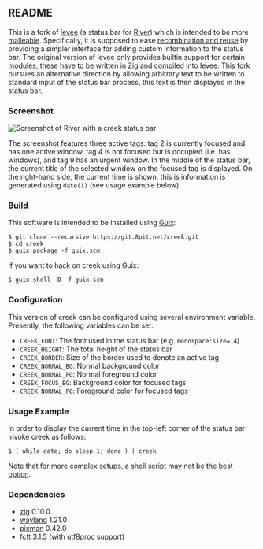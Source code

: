 ## README

This is a fork of [levee] (a status bar for [River]) which is intended to be more [malleable].
Specifically, it is supposed to ease [recombination and reuse][malleable reuse] by providing a simpler interface for adding custom information to the status bar.
The original version of levee only provides builtin support for certain [modules][levee modules], these have to be written in Zig and compiled into levee.
This fork pursues an alternative direction by allowing arbitrary text to be written to standard input of the status bar process, this text is then displayed in the status bar.

### Screenshot

![Screenshot of River with a creek status bar](https://files.8pit.net/img/levee-screenshot-20240128.png)

The screenshot features three active tags: tag 2 is currently focused and has one active window, tag 4 is not focused but is occupied (i.e. has windows), and tag 9 has an urgent window.
In the middle of the status bar, the current title of the selected window on the focused tag is displayed.
On the right-hand side, the current time is shown, this is information is generated using `date(1)` (see usage example below).

### Build

This software is intended to be installed using [Guix]:

    $ git clone --recursive https://git.8pit.net/creek.git
    $ cd creek
    $ guix package -f guix.scm

If you want to hack on creek using Guix:

    $ guix shell -D -f guix.scm

### Configuration

This version of creek can be configured using several environment variable.
Presently, the following variables can be set:

* `CREEK_FONT`: The font used in the status bar (e.g. `monospace:size=14`)
* `CREEK_HEIGHT`: The total height of the status bar
* `CREEK_BORDER`: Size of the border used to denote an active tag
* `CREEK_NORMAL_BG`: Normal background color
* `CREEK_NORMAL_FG`: Normal foreground color
* `CREEK_FOCUS_BG`: Background color for focused tags
* `CREEK_NORMAL_FG`: Foreground color for focused tags

### Usage Example

In order to display the current time in the top-left corner of the status bar invoke creek as follows:

    $ ( while date; do sleep 1; done ) | creek

Note that for more complex setups, a shell script may [not be the best option](https://flak.tedunangst.com/post/rough-idling).

### Dependencies

* [zig] 0.10.0
* [wayland] 1.21.0
* [pixman] 0.42.0
* [fcft] 3.1.5 (with [utf8proc] support)

[levee]: https://sr.ht/~andreafeletto/levee
[River]: https://github.com/riverwm/river/
[levee modules]: https://git.sr.ht/~andreafeletto/levee/tree/main/item/src/modules
[malleable]: https://malleable.systems/
[malleable reuse]: https://malleable.systems/mission/#2-arbitrary-recombination-and-reuse
[Guix]: https://guix.gnu.org/
[zig]: https://ziglang.org/
[wayland]: https://wayland.freedesktop.org/
[pixman]: http://pixman.org/
[fcft]: https://codeberg.org/dnkl/fcft/
[utf8proc]: https://juliastrings.github.io/utf8proc/
